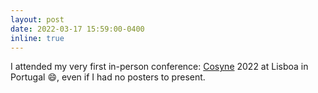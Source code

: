 ```yaml
---
layout: post
date: 2022-03-17 15:59:00-0400
inline: true
---
```


I attended my very first in-person conference: [Cosyne](https://www.cosyne.org/) 2022 at Lisboa in Portugal :smile:, even if I had no posters to present.
